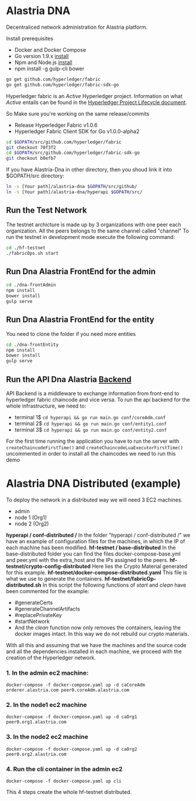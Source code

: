 #  Alastria DNA
Decentraliced network administration for Alastria platform.

Install prerequisites
 - Docker and Docker Compose
 - Go version 1.9.x [install](https://golang.org/doc/install)
 - Npm and Node.js [install](https://docs.npmjs.com/getting-started/installing-node)
 - npm install -g gulp-cli bower

``` bash
go get github.com/hyperledger/fabric
go get github.com/hyperledger/fabric-sdk-go
````


Hyperledger fabric is an _Active_ Hyperledger project. Information on what _Active_ entails can be found in
the [Hyperledger Project Lifecycle document](https://wiki.hyperledger.org/community/project-lifecycle).

So Make sure you're working on the same release/commits
* Release Hyperledger Fabric v1.0.6
* Hyperledger Fabric Client SDK for Go v1.0.0-alpha2

``` bash
cd $GOPATH/src/github.com/hyperledger/fabric
git checkout 70f3f2
cd $GOPATH/src/github.com/hyperledger/fabric-sdk-go
git checkout b0efb7
```

If you have Alastria-Dna in other directory, then you shoud link it into $GOPATH/src directory:
``` bash
ln -s [Your path]/alastria-dna $GOPATH/src/github/
ln -s [Your path]/alastria-dna/hyperapi $GOPATH/src/
```

## Run the Test Network

The testnet archicture is made up by 3 organizations with one peer each organization. All the peers belongs to the same channel called "channel"
To run the testnet in development mode execute the following command:

``` bash
cd ./hf-testnet
./fabricOps.sh start
```

## Run Dna Alastria FrontEnd for the admin
``` bash
cd ./dna-frontAdmin
npm install
bower install
gulp serve
```
## Run Dna Alastria FrontEnd for the entity
You need to clone the folder if you need more entities
``` bash
cd ./dna-frontEntity
npm install
bower install
gulp serve
```

## Run the API Dna Alastria [Backend](hyperapi/README.md)

API Backend is a middleware to exchange information from front-end to hyperledger fabric chaincode and vice versa. To run the api backend for the whole infrastructure, we need to:


* terminal 1$ ```cd hyperapi && go run main.go conf/coreAdm.conf```
* terminal 2$ ```cd hyperapi && go run main.go conf/entity1.conf```
* terminal 3$ ```cd hyperapi && go run main.go conf/entity2.conf```

For the first time running the application you have to run the server with ```createChaincodeFirstTime()``` and ```createChaincodeLuaExecutorFirstTime()``` uncommented in order to install all the chaincodes we need to run this demo

# Alastria DNA Distributed (example)

To deploy the network in a distributed way we will need 3 EC2 machines. 
- admin
- node 1 (Org1)
- node 2 (Org2)

**hyperapi / conf-distributed /**
In the folder "hyperapi / conf-distributed /" we have an example of configuration files for the machines, in which the IP of each machine has been modified.
**hf-testnet / base-distributed**
In the base-distributed folder you can find the files docker-compose-base.yml and peer.yml with the extra_host and the IPs assigned to the peers.
**hf-testnet/crypto-config-distributed**
Here lies the Crypto Material generated for this example.
**hf-testnet/docker-compose-distributed.yaml**
This file is what we use to generate the containers.
**hf-testnet/fabricOp-distributed.sh**
In this script the following functions of *start* and *clean* have been commented for the example:
- #generateCerts
- #generateChannelArtifacts
- #replacePrivateKey
- #startNetwork
- And the *clean* function now only removes the containers, leaving the docker images intact.
In this way we do not rebuild our crypto materials.

With all this and assuming that we have the machines and the source code and all the dependencies installed in each machine, we proceed with the creation of the 
Hyperledger network.

### 1. In the admin ec2 machine:


    docker-compose -f docker-compose.yaml up -d caCoreAdm orderer.alastria.com peer0.coreAdm.alastria.com

  
### 2. In the node1 ec2 machine

    docker-compose -f docker-compose.yaml up -d caOrg1 peer0.org1.alastria.com

### 3. In the node2 ec2 machine

    docker-compose -f docker-compose.yaml up -d caOrg2 peer0.org2.alastria.com

### 4. Run the cli container in the admin ec2

    docker-compose -f docker-compose.yaml up cli

This 4 steps create the whole hf-testnet distributed.
